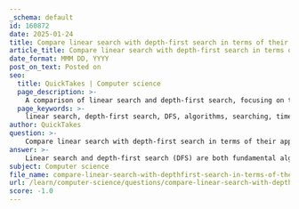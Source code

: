 ```yaml
---
_schema: default
id: 160872
date: 2025-01-24
title: Compare linear search with depth-first search in terms of their approach and use cases.
article_title: Compare linear search with depth-first search in terms of their approach and use cases.
date_format: MMM DD, YYYY
post_on_text: Posted on
seo:
  title: QuickTakes | Computer science
  page_description: >-
    A comparison of linear search and depth-first search, focusing on their approaches, complexities, memory usage, and applicable use cases.
  page_keywords: >-
    linear search, depth-first search, DFS, algorithms, searching, time complexity, space complexity, graph traversal, use cases, implementation, data structure
author: QuickTakes
question: >-
    Compare linear search with depth-first search in terms of their approach and use cases.
answer: >-
    Linear search and depth-first search (DFS) are both fundamental algorithms used for searching, but they differ significantly in their approach, use cases, and efficiency.\n\n### Linear Search\n\n**Approach:**\n- Linear search is a straightforward algorithm that checks each element in a list or array sequentially until the desired element is found or the end of the list is reached. \n- It operates in a single dimension, making it simple and easy to implement.\n\n**Complexity:**\n- Time Complexity: $O(n)$, where $n$ is the number of elements in the list. In the worst case, it may need to check every element.\n- Space Complexity: $O(1)$, as it requires a constant amount of space regardless of the input size.\n\n**Use Cases:**\n- Best suited for small or unsorted datasets where the overhead of more complex algorithms is not justified.\n- Useful when the dataset is small, or when the data is not stored in a way that allows for faster searching (e.g., unsorted lists).\n\n### Depth-First Search (DFS)\n\n**Approach:**\n- DFS is a graph traversal algorithm that explores as far down a branch as possible before backtracking. It can be implemented using recursion or an explicit stack.\n- It is particularly effective for exploring all possible paths in a graph or tree structure.\n\n**Complexity:**\n- Time Complexity: $O(V + E)$, where $V$ is the number of vertices and $E$ is the number of edges in the graph. This accounts for visiting each vertex and edge once.\n- Space Complexity: $O(h)$, where $h$ is the maximum height of the recursion stack (or the depth of the tree), which can be $O(V)$ in the worst case for a skewed tree.\n\n**Use Cases:**\n- DFS is commonly used in scenarios such as:\n  - Solving puzzles (e.g., mazes, Sudoku).\n  - Finding connected components in a graph.\n  - Topological sorting.\n  - Pathfinding in AI applications.\n  - Web crawlers, where it explores links on a webpage.\n\n### Comparison Summary\n\n- **Efficiency**: Linear search is less efficient for large datasets compared to DFS, which is designed for more complex structures like graphs.\n- **Data Structure**: Linear search works on lists or arrays, while DFS is specifically for tree and graph structures.\n- **Memory Usage**: Linear search has a constant space requirement, while DFS can use more memory depending on the depth of the search.\n- **Implementation Complexity**: Linear search is simpler to implement, while DFS requires a deeper understanding of recursion or stack management.\n\nIn conclusion, the choice between linear search and depth-first search depends on the specific problem at hand, the structure of the data, and the efficiency requirements of the application. Linear search is best for simple, small datasets, while DFS is suited for complex graph and tree traversal tasks.
subject: Computer science
file_name: compare-linear-search-with-depthfirst-search-in-terms-of-their-approach-and-use-cases.md
url: /learn/computer-science/questions/compare-linear-search-with-depthfirst-search-in-terms-of-their-approach-and-use-cases
score: -1.0
---
```


&nbsp;